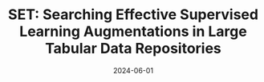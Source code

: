 ---
title: "SET: Searching Effective Supervised Learning Augmentations in Large Tabular Data Repositories"
collection: publications
category: conferences
authors: "<b>Jiaxiang Liu</b>, Zezhou Huang, Eugene Wu"
date: 2024-06-01
venue: 'GUIDE-AI@SIGMOD'
paperurl: 'https://dl.acm.org/doi/abs/10.1145/3665601.3669847'
---